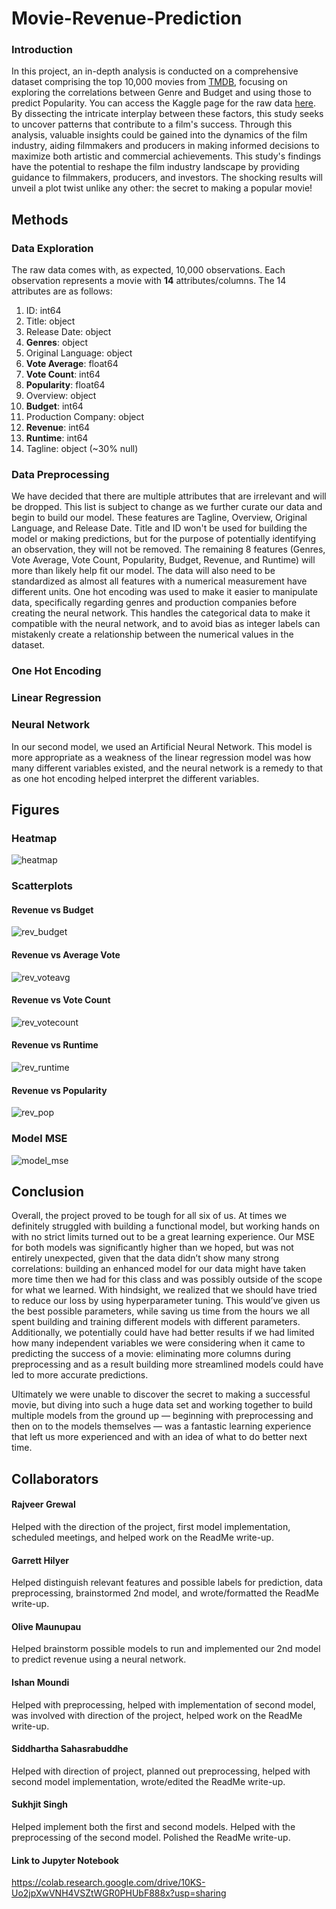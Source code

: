 # Movie-Revenue-Prediction

### Introduction
In this project, an in-depth analysis is conducted on a comprehensive dataset comprising the top 10,000 movies from [TMDB](https://www.themoviedb.org/?language=en-AU), focusing on exploring the correlations between Genre and Budget and using those to predict Popularity. You can access the Kaggle page for the raw data [here](https://www.kaggle.com/datasets/joebeachcapital/top-10000-most-popular-movies-from-imdb?resource=download). By dissecting the intricate interplay between these factors, this study seeks to uncover patterns that contribute to a film's success. Through this analysis, valuable insights could be gained into the dynamics of the film industry, aiding filmmakers and producers in making informed decisions to maximize both artistic and commercial achievements. This study's findings have the potential to reshape the film industry landscape by providing guidance to filmmakers, producers, and investors. The shocking results will unveil a plot twist unlike any other: the secret to making a popular movie!

## Methods

### Data Exploration
The raw data comes with, as expected, 10,000 observations. Each observation represents a movie with **14** attributes/columns. The 14 attributes are as follows:
1. ID: int64
2. Title: object
3. Release Date: object
4. **Genres**: object
5. Original Language: object
6. **Vote Average**: float64
7. **Vote Count**: int64
8. **Popularity**: float64
9. Overview: object
10. **Budget**: int64
11. Production Company: object
12. **Revenue**: int64
13. **Runtime**: int64
14. Tagline: object (~30% null)

### Data Preprocessing
We have decided that there are multiple attributes that are irrelevant and will be dropped. This list is subject to change as we further curate our data and begin to build our model. These features are Tagline, Overview, Original Language, and Release Date. Title and ID won't be used for building the model or making predictions, but for the purpose of potentially identifying an observation, they will not be removed. The remaining 8 features (Genres, Vote Average, Vote Count, Popularity, Budget, Revenue, and Runtime) will more than likely help fit our model. The data will also need to be standardized as almost all features with a numerical measurement have different units. One hot encoding was used to make it easier to manipulate data, specifically regarding genres and production companies before creating the neural network. This handles the categorical data to make it compatible with the neural network, and to avoid bias as integer labels can mistakenly create a relationship between the numerical values in the dataset.

### One Hot Encoding

### Linear Regression

### Neural Network
In our second model, we used an Artificial Neural Network. This model is more appropriate as a weakness of the linear regression model was how many different variables existed, and the neural network is a remedy to that as one hot encoding helped interpret the different variables.

## Figures
### Heatmap 
![heatmap](https://github.com/Sukhjit21/Movie-Revenue-Prediction/assets/85320290/cd0b3934-53d4-4a4d-9b74-66594eb92bf8)
### Scatterplots
#### Revenue vs Budget
![rev_budget](https://github.com/Sukhjit21/Movie-Revenue-Prediction/assets/85320290/8dae725a-4342-4c64-a092-ad692655013a)
#### Revenue vs Average Vote 
![rev_voteavg](https://github.com/Sukhjit21/Movie-Revenue-Prediction/assets/85320290/a73ed91a-9a86-4656-9f23-c574db752ee9)
#### Revenue vs Vote Count
![rev_votecount](https://github.com/Sukhjit21/Movie-Revenue-Prediction/assets/85320290/00fb46ea-0300-459d-bd25-fea6bf1c013f)
#### Revenue vs Runtime
![rev_runtime](https://github.com/Sukhjit21/Movie-Revenue-Prediction/assets/85320290/9e99e8ed-8686-4ab1-9018-543acba36d8d)
#### Revenue vs Popularity
![rev_pop](https://github.com/Sukhjit21/Movie-Revenue-Prediction/assets/85320290/d8d5ffe7-e195-4f9b-88ad-024b77fbf1f7)

### Model MSE
![model_mse](https://github.com/Sukhjit21/Movie-Revenue-Prediction/assets/85320290/a0d6cfc7-18e0-4aef-a795-0cff8c3a7ad3)


## Conclusion
Overall, the project proved to be tough for all six of us. At times we definitely struggled with building a functional model, but working hands on with no strict limits turned out to be a great learning experience. Our MSE for both models was significantly higher than we hoped, but was not entirely unexpected, given that the data didn’t show many strong correlations: building an enhanced model for our data might have taken more time then we had for this class and was possibly outside of the scope for what we learned. With hindsight, we realized that we should have tried to reduce our loss by using hyperparameter tuning. This would’ve given us the best possible parameters, while saving us time from the hours we all spent building and training different models with different parameters. Additionally, we potentially could have had better results if we had limited how many independent variables we were considering when it came to predicting the success of a movie: eliminating more columns during preprocessing and as a result building more streamlined models could have led to more accurate predictions.

Ultimately we were unable to discover the secret to making a successful movie, but diving into such a huge data set and working together to build multiple models from the ground up — beginning with preprocessing and then on to the models themselves — was a fantastic learning experience that left us more experienced and with an idea of what to do better next time.

## Collaborators
#### Rajveer Grewal
Helped with the direction of the project, first model implementation, scheduled meetings, and helped work on the ReadMe write-up.
#### Garrett Hilyer
Helped distinguish relevant features and possible labels for prediction, data preprocessing, brainstormed 2nd model, and wrote/formatted the ReadMe write-up. 
#### Olive Maunupau
Helped brainstorm possible models to run and implemented our 2nd model to predict revenue using a neural network.
#### Ishan Moundi
Helped with preprocessing, helped with implementation of second model, was involved with direction of the project, helped work on the ReadMe write-up.
#### Siddhartha Sahasrabuddhe
Helped with direction of project, planned out preprocessing, helped with second model implementation, wrote/edited the ReadMe write-up.
#### Sukhjit Singh
Helped implement both the first and second models. Helped with the preprocessing of the second model. Polished the ReadMe write-up.

#### Link to Jupyter Notebook
https://colab.research.google.com/drive/10KS-Uo2jpXwVNH4VSZtWGR0PHUbF888x?usp=sharing
